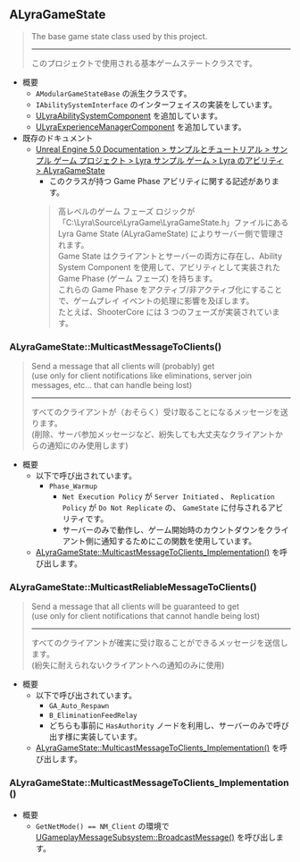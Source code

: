 ## ALyraGameState

> The base game state class used by this project.
> 
> ----
> このプロジェクトで使用される基本ゲームステートクラスです。

* 概要
	* `AModularGameStateBase` の派生クラスです。
	* `IAbilitySystemInterface` のインターフェイスの実装をしています。
	* [ULyraAbilitySystemComponent] を追加しています。
	* [ULyraExperienceManagerComponent] を追加しています。
* 既存のドキュメント
	* [Unreal Engine 5.0 Documentation > サンプルとチュートリアル > サンプル ゲーム プロジェクト > Lyra サンプル ゲーム > Lyra のアビリティ > ALyraGameState]
		* このクラスが持つ Game Phase アビリティに関する記述があります。  
		> 高レベルのゲーム フェーズ ロジックが「C:\Lyra\Source\LyraGame\LyraGameState.h」ファイルにある Lyra Game State (ALyraGameState) によりサーバー側で管理されます。  
		> Game State はクライアントとサーバーの両方に存在し、Ability System Component を使用して、アビリティとして実装された Game Phase (ゲーム フェーズ) を持ちます。  
		> これらの Game Phase をアクティブ/非アクティブ化にすることで、ゲームプレイ イベントの処理に影響を及ぼします。  
		> たとえば、ShooterCore には 3 つのフェーズが実装されています。  

### ALyraGameState::MulticastMessageToClients()

> Send a message that all clients will (probably) get  
> (use only for client notifications like eliminations, server join messages, etc... that can handle being lost)  
> 
> ----
> すべてのクライアントが（おそらく）受け取ることになるメッセージを送ります。  
> (削除、サーバ参加メッセージなど、紛失しても大丈夫なクライアントからの通知にのみ使用します)  

* 概要
	* 以下で呼び出されています。
		* `Phase_Warmup`
			* `Net Execution Policy` が `Server Initiated` 、 `Replication Policy` が `Do Not Replicate` の、 `GameState` に付与されるアビリティです。
			* サーバーのみで動作し、ゲーム開始時のカウントダウンをクライアント側に通知するためにこの関数を使用しています。
	* [ALyraGameState::MulticastMessageToClients_Implementation()] を呼び出します。


### ALyraGameState::MulticastReliableMessageToClients()

> Send a message that all clients will be guaranteed to get  
> (use only for client notifications that cannot handle being lost)  
> 
> ----
> すべてのクライアントが確実に受け取ることができるメッセージを送信します。  
> (紛失に耐えられないクライアントへの通知のみに使用)  

* 概要
	* 以下で呼び出されています。
		* `GA_Auto_Respawn`
		* `B_EliminationFeedRelay`
		* どちらも事前に `HasAuthority` ノードを利用し、サーバーのみで呼び出す様に実装しています。
	* [ALyraGameState::MulticastMessageToClients_Implementation()] を呼び出します。

### ALyraGameState::MulticastMessageToClients_Implementation()

* 概要
	* `GetNetMode() == NM_Client` の環境で [UGameplayMessageSubsystem::BroadcastMessage()] を呼び出します。



<!--- ページ内のリンク --->

<!--- 自前の画像へのリンク --->

<!--- generated --->
[ALyraGameState::MulticastMessageToClients_Implementation()]: #alyragamestatemulticastmessagetoclientsimplementation
[ULyraExperienceManagerComponent]: ../../Lyra/Experience/ULyraExperienceManagerComponent.md#ulyraexperiencemanagercomponent
[ULyraAbilitySystemComponent]: ../../Lyra/GameplayAbility/ULyraAbilitySystemComponent.md#ulyraabilitysystemcomponent
[UGameplayMessageSubsystem::BroadcastMessage()]: ../../Plugin/GameplayMessageSubsystem/UGameplayMessageSubsystem.md#ugameplaymessagesubsystembroadcastmessage
[Unreal Engine 5.0 Documentation > サンプルとチュートリアル > サンプル ゲーム プロジェクト > Lyra サンプル ゲーム > Lyra のアビリティ > ALyraGameState]: https://docs.unrealengine.com/5.0/ja/abilities-in-lyra-in-unreal-engine/#alyragamestate
